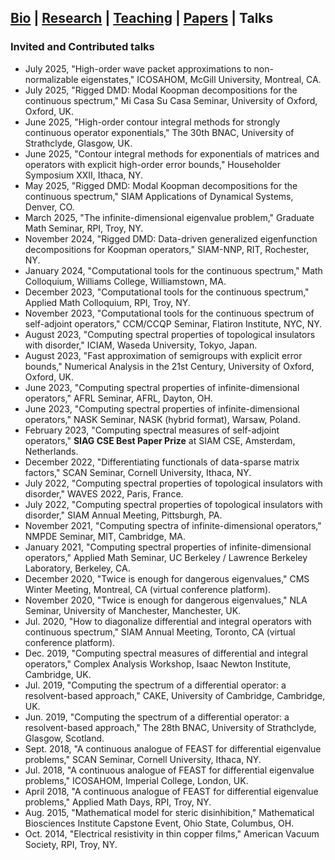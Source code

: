 ## [Bio](index.md) | [Research](research.md) | [Teaching](teaching.md) | [Papers](papers.md) | Talks

### Invited and Contributed talks

- July 2025, "High-order wave packet approximations to non-normalizable eigenstates," ICOSAHOM, McGill University, Montreal, CA.
- July 2025, "Rigged DMD: Modal Koopman decompositions for the continuous spectrum," Mi Casa Su Casa Seminar, University of Oxford, Oxford, UK.
- June 2025, "High-order contour integral methods for strongly continuous operator exponentials," The 30th BNAC, University of Strathclyde, Glasgow, UK.
- June 2025, "Contour integral methods for exponentials of matrices and operators with explicit high-order error bounds," Householder Symposium XXII, Ithaca, NY.
- May 2025, "Rigged DMD: Modal Koopman decompositions for the continuous spectrum," SIAM Applications of Dynamical Systems, Denver, CO.
- March 2025, "The infinite-dimensional eigenvalue problem," Graduate Math Seminar, RPI, Troy, NY.
- November 2024, "Rigged DMD: Data-driven generalized eigenfunction decompositions for Koopman operators," SIAM-NNP, RIT, Rochester, NY.
- January 2024, "Computational tools for the continuous spectrum," Math Colloquium, Williams College, Williamstown, MA.
- December 2023, "Computational tools for the continuous spectrum," Applied Math Colloquium, RPI, Troy, NY.
- November 2023, "Computational tools for the continuous spectrum of self-adjoint operators," CCM/CCQP Seminar, Flatiron Institute, NYC, NY.
- August 2023, "Computing spectral properties of topological insulators with disorder," ICIAM, Waseda University, Tokyo, Japan.
- August 2023, "Fast approximation of semigroups with explicit error bounds," Numerical Analysis in the 21st Century, University of Oxford, Oxford, UK.
- June 2023, "Computing spectral properties of infinite-dimensional operators," AFRL Seminar, AFRL, Dayton, OH.
- June 2023, "Computing spectral properties of infinite-dimensional operators," NASK Seminar, NASK (hybrid format), Warsaw, Poland.
- February 2023, "Computing spectral measures of self-adjoint operators," **SIAG CSE Best Paper Prize** at SIAM CSE, Amsterdam, Netherlands.
- December 2022, "Differentiating functionals of data-sparse matrix factors," SCAN Seminar, Cornell University, Ithaca, NY.
- July 2022, "Computing spectral properties of topological insulators with disorder," WAVES 2022, Paris, France.
- July 2022, "Computing spectral properties of topological insulators with disorder," SIAM Annual Meeting, Pittsburgh, PA.
- November 2021, "Computing spectra of infinite-dimensional operators," NMPDE Seminar, MIT, Cambridge, MA.
- January 2021, "Computing spectral properties of infinite-dimensional operators," Applied Math Seminar, UC Berkeley / Lawrence Berkeley Laboratory, Berkeley, CA.
- December 2020, "Twice is enough for dangerous eigenvalues," CMS Winter Meeting, Montreal, CA (virtual conference platform).
- November 2020, "Twice is enough for dangerous eigenvalues," NLA Seminar, University of Manchester, Manchester, UK.
-	Jul. 2020, "How to diagonalize differential and integral operators with continuous spectrum," SIAM Annual Meeting, Toronto, CA (virtual conference platform).
-	Dec. 2019, "Computing spectral measures of differential and integral operators," Complex Analysis Workshop, Isaac Newton Institute, Cambridge, UK.
-	Jul. 2019, "Computing the spectrum of a differential operator: a resolvent-based approach," CAKE, University of Cambridge, Cambridge, UK.
-	Jun. 2019, "Computing the spectrum of a differential operator: a resolvent-based approach," The 28th BNAC, University of Strathclyde, Glasgow, Scotland.
-	Sept. 2018, "A continuous analogue of FEAST for differential eigenvalue problems," SCAN Seminar, Cornell University, Ithaca, NY.
-	Jul. 2018, "A continuous analogue of FEAST for differential eigenvalue problems," ICOSAHOM, Imperial College, London, UK.
-	April 2018, "A continuous analogue of FEAST for differential eigenvalue problems," Applied Math Days, RPI, Troy, NY.
-	Aug. 2015, "Mathematical model for steric disinhibition," Mathematical Biosciences Institute Capstone Event, Ohio State, Columbus, OH.
-	Oct. 2014, "Electrical resistivity in thin copper films," American Vacuum Society, RPI, Troy, NY.
